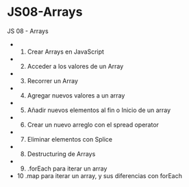 # JS08-Arrays
JS 08 - Arrays
* 1. Crear Arrays en JavaScript
* 2. Acceder a los valores de un Array
* 3. Recorrer un Array
* 4. Agregar nuevos valores a un array
* 5. Añadir nuevos elementos al fin o Inicio de un array
* 6. Crear un nuevo arreglo con el spread operator
* 7. Eliminar elementos con Splice
* 8. Destructuring de Arrays
* 9. .forEach para iterar un array
* 10 .map para iterar un array, y sus diferencias con forEach
